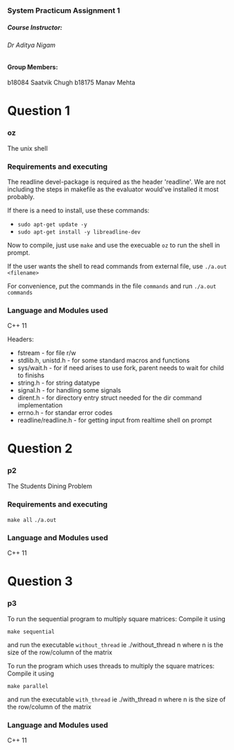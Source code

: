 ### System Practicum Assignment 1

##### Course Instructor: 
######  Dr Aditya Nigam

#### Group Members:
b18084 Saatvik Chugh
b18175 Manav Mehta



# Question 1

### oz
The unix shell

### Requirements and executing
The readline devel-package is required as the header 'readline'.
We are not including the steps in makefile as the evaluator would've installed it most probably.

If there is a need to install, use these commands:
* `sudo apt-get update -y`
* `sudo apt-get install -y libreadline-dev`

Now to compile, just use `make` and use the execuable `oz` to run the shell in prompt.

If the user wants the shell to read commands from external file, use `./a.out <filename>`

For convenience, put the commands in the file `commands` and run `./a.out commands`

### Language and Modules used
C++ 11

Headers:

* fstream - for file r/w
* stdlib.h, unistd.h - for some standard macros and functions
* sys/wait.h - for if need arises to use fork, parent needs to wait for child to finishs
* string.h - for string datatype
* signal.h - for handling some signals
* dirent.h - for directory entry struct needed for the dir command implementation
* errno.h - for standar error codes
* readline/readline.h - for getting input from realtime shell on prompt


# Question 2

### p2
The Students Dining Problem

### Requirements and executing

`make all`
`./a.out`


### Language and Modules used
C++ 11


# Question 3

### p3

To run the sequential program to multiply square matrices:
Compile it using

`make sequential` 

and run the executable `without_thread` ie ./without_thread n where n is the size of the row/column of the matrix


To run the program which uses threads to multiply the square matrices:
Compile it using

`make parallel`

and run the executable `with_thread` ie ./with_thread n where n is the size of the row/column of the matrix


### Language and Modules used
C++ 11
